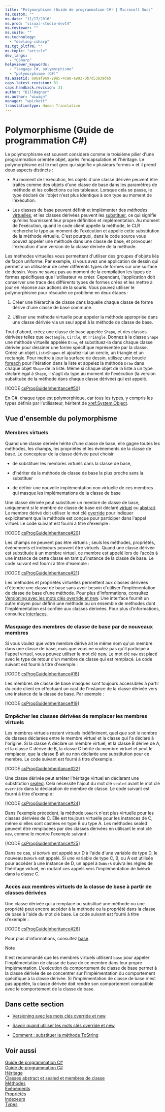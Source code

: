 ```yaml
---
title: "Polymorphisme (Guide de programmation C#) | Microsoft Docs"
ms.custom: ""
ms.date: "11/17/2016"
ms.prod: "visual-studio-dev14"
ms.reviewer: ""
ms.suite: ""
ms.technology: 
  - "devlang-csharp"
ms.tgt_pltfrm: ""
ms.topic: "article"
dev_langs: 
  - "CSharp"
helpviewer_keywords: 
  - "langage C#, polymorphisme"
  - "polymorphisme (C#)"
ms.assetid: 086af969-29a5-4ce8-a993-0b7d53839dab
caps.latest.revision: 31
caps.handback.revision: 31
author: "BillWagner"
ms.author: "wiwagn"
manager: "wpickett"
translationtype: Human Translation
---
```

# Polymorphisme (Guide de programmation C#)
Le polymorphisme est souvent considéré comme le troisième pilier d'une programmation orientée objet, après l'encapsulation et l'héritage.  Le polymorphisme est le mot grec qui signifie « plusieurs formes » et il prend deux aspects distincts :  
  
-   Au moment de l'exécution, les objets d'une classe dérivée peuvent être traités comme des objets d'une classe de base dans les paramètres de méthode et les collections ou les tableaux.  Lorsque cela se passe, le type déclaré de l'objet n'est plus identique à son type au moment de l'exécution.  
  
-   Les classes de base peuvent définir et implémenter des *méthodes* [virtuelles](../../../csharp/language-reference/keywords/virtual.md), et les classes dérivées peuvent les [substituer](../../../csharp/language-reference/keywords/override.md), ce qui signifie qu'elles fournissent leur propre définition et implémentation.  Au moment de l'exécution, quand le code client appelle la méthode, le CLR recherche le type au moment de l'exécution et appelle cette substitution de la méthode virtuelle.  C'est pourquoi, dans le code source vous pouvez appeler une méthode dans une classe de base, et provoquer l'exécution d'une version de la classe dérivée de la méthode.  
  
 Les méthodes virtuelles vous permettent d'utiliser des groupes d'objets liés de façon uniforme.  Par exemple, si vous avez une application de dessin qui permet à un utilisateur de créer différents types de formes sur une surface de dessin.  Vous ne savez pas au moment de la compilation les types de formes spécifiques que l'utilisateur va créer.  Cependant, l'application doit conserver une trace des différents types de formes créés et les mettre à jour en réponse aux actions de la souris.  Vous pouvez utiliser le polymorphisme pour résoudre ce problème en deux étapes :  
  
1.  Créer une hiérarchie de classe dans laquelle chaque classe de forme dérive d'une classe de base commune.  
  
2.  Utiliser une méthode virtuelle pour appeler la méthode appropriée dans une classe dérivée via un seul appel à la méthode de classe de base.  
  
 Tout d'abord, créez une classe de base appelée `Shape`, et des classes dérivées telles que `Rectangle`, `Circle`, et `Triangle`.  Donnez à la classe `Shape` une méthode virtuelle appelée `Draw`, et substituez\-la dans chaque classe dérivée pour dessiner une forme spécifique représentée par la classe.  Créez un objet `List<Shape>` et ajoutez\-lui un cercle, un triangle et un rectangle.  Pour mettre à jour la surface de dessin, utilisez une boucle [foreach](../../../csharp/language-reference/keywords/foreach-in.md) pour l'itération dans la liste et appelez la méthode `Draw` dans chaque objet `Shape` de la liste.  Même si chaque objet de la liste a un type déclaré égal à `Shape`, il s'agit du type au moment de l'exécution \(la version substituée de la méthode dans chaque classe dérivée\) qui est appelé.  
  
 [!CODE [csProgGuideInheritance#50](../CodeSnippet/VS_Snippets_VBCSharp/csProgGuideInheritance#50)]  
  
 En C\#, chaque type est polymorphique, car tous les types, y compris les types définis par l'utilisateur, héritent de <xref:System.Object>.  
  
## Vue d'ensemble du polymorphisme  
  
### Membres virtuels  
 Quand une classe dérivée hérite d'une classe de base, elle gagne toutes les méthodes, les champs, les propriétés et les événements de la classe de base.  Le concepteur de la classe dérivée peut choisir  
  
-   de substituer les membres virtuels dans la classe de base,  
  
-   d'hériter de la méthode de classe de base la plus proche sans la substituer  
  
-   de définir une nouvelle implémentation non virtuelle de ces membres qui masque les implémentations de la classe de base  
  
 Une classe dérivée peut substituer un membre de classe de base, uniquement si le membre de classe de base est déclaré [virtuel](../../../csharp/language-reference/keywords/virtual.md) ou [abstrait](../../../csharp/language-reference/keywords/abstract.md).  Le membre dérivé doit utiliser le mot clé [override](../../../csharp/language-reference/keywords/override.md) pour indiquer explicitement que la méthode est conçue pour participer dans l'appel virtuel.  Le code suivant est fourni à titre d'exemple :  
  
 [!CODE [csProgGuideInheritance#20](../CodeSnippet/VS_Snippets_VBCSharp/csProgGuideInheritance#20)]  
  
 Les champs ne peuvent pas être virtuels ; seuls les méthodes, propriétés, événements et indexeurs peuvent être virtuels.  Quand une classe dérivée est substituée à un membre virtuel, ce membre est appelé lors de l'accès à une instance de cette classe en tant qu'instance de la classe de base.  Le code suivant est fourni à titre d'exemple :  
  
 [!CODE [csProgGuideInheritance#21](../CodeSnippet/VS_Snippets_VBCSharp/csProgGuideInheritance#21)]  
  
 Les méthodes et propriétés virtuelles permettent aux classes dérivées d'étendre une classe de base sans avoir besoin d'utiliser l'implémentation de classe de base d'une méthode.  Pour plus d'informations, consultez [Versioning avec les mots clés override et new](../../../csharp/programming-guide/classes-and-structs/versioning-with-the-override-and-new-keywords.md).  Une interface fournit un autre moyen pour définir une méthode ou un ensemble de méthodes dont l'implémentation est confiée aux classes dérivées.  Pour plus d'informations, consultez [Interfaces](../../../csharp/programming-guide/interfaces/index.md).  
  
### Masquage des membres de classe de base par de nouveaux membres  
 Si vous voulez que votre membre dérivé ait le même nom qu'un membre dans une classe de base, mais que vous ne voulez pas qu'il participe à l'appel virtuel, vous pouvez utiliser le mot clé [new](../../../csharp/language-reference/keywords/new.md).  Le mot clé `new` est placé avec le type de retour d'un membre de classe qui est remplacé.  Le code suivant est fourni à titre d'exemple :  
  
 [!CODE [csProgGuideInheritance#18](../CodeSnippet/VS_Snippets_VBCSharp/csProgGuideInheritance#18)]  
  
 Les membres de classe de base masqués sont toujours accessibles à partir du code client en effectuant un cast de l'instance de la classe dérivée vers une instance de la classe de base.  Par exemple :  
  
 [!CODE [csProgGuideInheritance#19](../CodeSnippet/VS_Snippets_VBCSharp/csProgGuideInheritance#19)]  
  
### Empêcher les classes dérivées de remplacer les membres virtuels  
 Les membres virtuels restent virtuels indéfiniment, quel que soit le nombre de classes déclarées entre le membre virtuel et la classe qui l'a déclaré à l'origine.  Si la classe A déclare un membre virtuel, et la classe B dérive de A, et la classe C dérive de B, la classe C hérite du membre virtuel et peut le remplacer, que la classe B ait ou non déclarée une substitution pour ce membre.  Le code suivant est fourni à titre d'exemple :  
  
 [!CODE [csProgGuideInheritance#22](../CodeSnippet/VS_Snippets_VBCSharp/csProgGuideInheritance#22)]  
  
 Une classe dérivée peut arrêter l'héritage virtuel en déclarant une substitution [sealed](../../../csharp/language-reference/keywords/sealed.md).  Cela nécessite l'ajout du mot clé `sealed` avant le mot clé `override` dans la déclaration de membre de classe.  Le code suivant est fourni à titre d'exemple :  
  
 [!CODE [csProgGuideInheritance#24](../CodeSnippet/VS_Snippets_VBCSharp/csProgGuideInheritance#24)]  
  
 Dans l'exemple précédent, la méthode `DoWork` n'est plus virtuelle pour les classes dérivées de C.  Elle est toujours virtuelle pour les instances de C, même si elles sont castées en type B ou type A.  Les méthodes sealed peuvent être remplacées par des classes dérivées en utilisant le mot clé `new`, comme le montre l'exemple suivant :  
  
 [!CODE [csProgGuideInheritance#25](../CodeSnippet/VS_Snippets_VBCSharp/csProgGuideInheritance#25)]  
  
 Dans ce cas, si `DoWork` est appelé sur D à l'aide d'une variable de type D, le nouveau `DoWork` est appelé.  Si une variable de type C, B, ou A est utilisée pour accéder à une instance de D, un appel à `DoWork` suivra les règles de l'héritage virtuel, en routant ces appels vers l'implémentation de `DoWork` dans la classe C.  
  
### Accès aux membres virtuels de la classe de base à partir de classes dérivées  
 Une classe dérivée qui a remplacé ou substitué une méthode ou une propriété peut encore accéder à la méthode ou la propriété dans la classe de base à l'aide du mot clé base.  Le code suivant est fourni à titre d'exemple :  
  
 [!CODE [csProgGuideInheritance#26](../CodeSnippet/VS_Snippets_VBCSharp/csProgGuideInheritance#26)]  
  
 Pour plus d'informations, consultez [base](../../../csharp/language-reference/keywords/base.md).  
  
> [!NOTE]
>  Il est recommandé que les membres virtuels utilisent `base` pour appeler l'implémentation de classe de base de ce membre dans leur propre implémentation.  L'exécution du comportement de classe de base permet à la classe dérivée de se concentrer sur l'implémentation du comportement spécifique à la classe dérivée.  Si l'implémentation de classe de base n'est pas appelée, la classe dérivée doit rendre son comportement compatible avec le comportement de la classe de base.  
  
## Dans cette section  
  
-   [Versioning avec les mots clés override et new](../../../csharp/programming-guide/classes-and-structs/versioning-with-the-override-and-new-keywords.md)  
  
-   [Savoir quand utiliser les mots clés override et new](../../../csharp/programming-guide/classes-and-structs/knowing-when-to-use-override-and-new-keywords.md)  
  
-   [Comment : substituer la méthode ToString](../../../csharp/programming-guide/classes-and-structs/how-to-override-the-tostring-method.md)  
  
## Voir aussi  
 [Guide de programmation C\#](../../../csharp/programming-guide/index.md)   
 [Guide de programmation C\#](../../../csharp/programming-guide/index.md)   
 [Héritage](../../../csharp/programming-guide/classes-and-structs/inheritance.md)   
 [Classes abstract et sealed et membres de classe](../../../csharp/programming-guide/classes-and-structs/abstract-and-sealed-classes-and-class-members.md)   
 [Méthodes](../../../csharp/programming-guide/classes-and-structs/methods.md)   
 [Événements](../../../csharp/programming-guide/events/index.md)   
 [Propriétés](../../../csharp/programming-guide/classes-and-structs/properties.md)   
 [Indexeurs](../../../csharp/programming-guide/indexers/index.md)   
 [Types](../../../csharp/programming-guide/types/index.md)